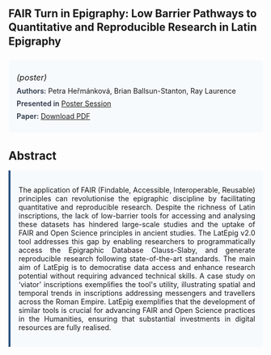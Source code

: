 
<style>    
    h2 {
        margin-top: 0;
        margin-bottom: 1.5rem;
        line-height: 1.3;
    }
    
    h3 {
        margin-top: 2rem;
        margin-bottom: 1rem;
        font-size: 1.4rem;
        font-weight:bold;
    }
    
    .metadata {
        background-color: #f7fafc;
        padding: 1rem;
        border-radius: 6px;
        margin-bottom: 2rem;
    }
    
    .metadata p {
        margin: 0.5rem 0;
    }
    
    .abstract {
        text-align: justify;
        padding: 1rem;
        background-color: #f7fafc;
        border-left: 4px solid #2c5282;
        border-radius: 0 6px 6px 0;
    }
    
    strong {
        color: #2d3748;
        font-weight: 600;
    }
</style>
<main role="main">
<h2>FAIR Turn in Epigraphy: Low Barrier Pathways to Quantitative and Reproducible Research in Latin Epigraphy</h2>

<section class="metadata">
<p style='font-size:1rem'><i>(poster)</i></p>
<p><strong>Authors:</strong> Petra Heřmánková, Brian Ballsun-Stanton, Ray Laurence</p>
<p><strong>Presented in</strong> <a href='/programme/#postersession'>Poster Session</a></p>
<p><strong>Paper:</strong> <a href="https://ceur-ws.org/Vol-3558/paper4.pdf">Download PDF</a></p>
</section>

<section>
<h3>Abstract</h3>
<div class="abstract">
<p>The application of FAIR (Findable, Accessible, Interoperable, Reusable) principles can revolutionise the epigraphic discipline by facilitating quantitative and reproducible research. Despite the richness of Latin inscriptions, the lack of low-barrier tools for accessing and analysing these datasets has hindered large-scale studies and the uptake of FAIR and Open Science principles in ancient studies. The  LatEpig  v2.0 tool addresses this gap by enabling researchers to programmatically access the  Epigraphic Database Clauss-Slaby, and generate reproducible research following state-of-the-art standards. The main aim of  LatEpig  is to democratise data access and enhance research potential without requiring advanced technical skills. A case study on ‘viator’ inscriptions exemplifies the tool's utility, illustrating spatial and temporal trends in inscriptions addressing messengers and travellers across the Roman Empire.  LatEpig  exemplifies that the development of similar tools is crucial for advancing FAIR and Open Science practices in the Humanities, ensuring that substantial investments in digital resources are fully realised.</p>
</div>
</section>
</main>